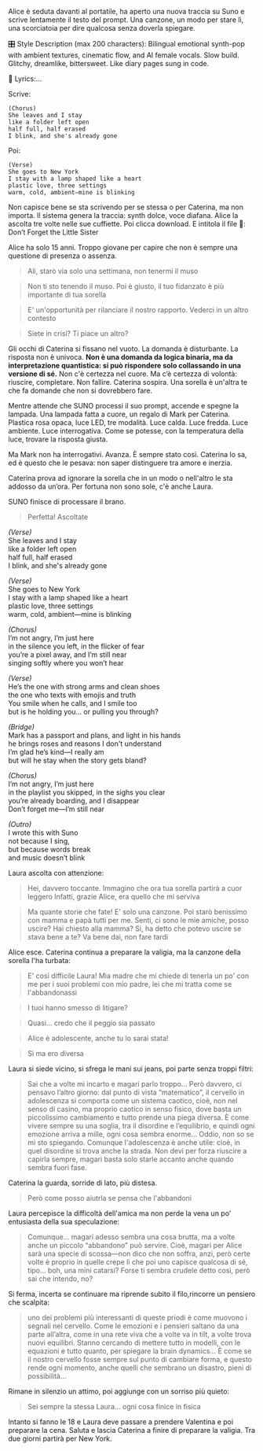 Alice è seduta davanti al portatile, ha aperto una nuova traccia su Suno e scrive lentamente il testo del prompt. Una canzone, un modo per stare lì, una scorciatoia per dire qualcosa senza doverla spiegare.

🎛 Style Description (max 200 characters):
Bilingual emotional synth-pop with ambient textures, cinematic flow, and AI female vocals. Slow build. Glitchy, dreamlike, bittersweet. Like diary pages sung in code.

🎤 Lyrics:...

Scrive:

    (Chorus)
    She leaves and I stay
    like a folder left open
    half full, half erased
    I blink, and she's already gone

Poi:

    (Verse)
    She goes to New York
    I stay with a lamp shaped like a heart
    plastic love, three settings
    warm, cold, ambient—mine is blinking

Non capisce bene se sta scrivendo per se stessa o per Caterina, ma non importa.
Il sistema genera la traccia: synth dolce, voce diafana.
Alice la ascolta tre volte nelle sue cuffiette. Poi clicca download.
E intitola il file 🎵: Don’t Forget the Little Sister


Alice ha solo 15 anni. Troppo giovane per capire che non è sempre una questione di presenza o assenza.

> Ali, starò via solo una settimana, non tenermi il muso

> Non ti sto tenendo il muso. Poi è giusto, il tuo fidanzato è più importante di tua sorella

> E' un'opportunità per rilanciare il nostro rapporto. Vederci in un altro contesto

> Siete in crisi? Ti piace un altro?

Gli occhi di Caterina si fissano nel vuoto. La domanda è disturbante. La risposta non è univoca. **Non è una domanda da logica binaria, ma da interpretazione quantistica: si può rispondere solo collassando in una versione di sé.**
Non c'è certezza nel cuore. Ma c’è certezza di volontà: riuscire, completare. Non fallire.
Caterina sospira. Una sorella è un'altra te che fa domande che non si dovrebbero fare.



Mentre attende che SUNO processi il suo prompt, accende e spegne la lampada.
Una lampada fatta a cuore, un regalo di Mark per Caterina.
Plastica rosa opaca, luce LED, tre modalità. Luce calda. Luce fredda. Luce ambiente. Luce interrogativa.
Come se potesse, con la temperatura della luce, trovare la risposta giusta.

Ma Mark non ha interrogativi. Avanza. È sempre stato così.
Caterina lo sa, ed è questo che le pesava: non saper distinguere tra amore e inerzia.

Caterina prova ad ignorare la sorella che in un modo o nell'altro le sta addosso da un’ora. Per fortuna  non sono sole, c'è anche Laura. 

SUNO finisce di processare il brano.
> Perfetta! Ascoltate

*(Verse)*  
She leaves and I stay  
like a folder left open  
half full, half erased  
I blink, and she's already gone  

*(Verse)*  
She goes to New York  
I stay with a lamp shaped like a heart  
plastic love, three settings  
warm, cold, ambient—mine is blinking  

*(Chorus)*  
I’m not angry, I’m just here  
in the silence you left, in the flicker of fear  
you’re a pixel away, and I’m still near  
singing softly where you won’t hear  

*(Verse)*  
He’s the one with strong arms and clean shoes  
the one who texts with emojis and truth  
You smile when he calls, and I smile too  
but is he holding you… or pulling you through?

*(Bridge)*  
Mark has a passport and plans, and light in his hands  
he brings roses and reasons I don't understand  
I’m glad he’s kind—I really am  
but will he stay when the story gets bland?

*(Chorus)*  
I’m not angry, I’m just here  
in the playlist you skipped, in the sighs you clear  
you’re already boarding, and I disappear  
Don’t forget me—I’m still near  

*(Outro)*  
I wrote this with Suno  
not because I sing,  
but because words break  
and music doesn’t blink

 Laura ascolta con attenzione:
> Hei, davvero toccante. Immagino che ora tua sorella partirà a cuor leggero
> Infatti, grazie Alice, era quello che mi serviva

> Ma quante storie che fate! E' solo una canzone. Poi starò benissimo con mamma e papà tutti per me. Senti, ci sono le mie amiche, posso uscire?
> Hai chiesto alla mamma?
> Si, ha detto che potevo uscire se stava bene a te?
> Va bene dai, non fare tardi

Alice esce. Caterina continua a preparare la valigia, ma la canzone della sorella l'ha turbata:

> E' così difficile Laura! Mia madre che mi chiede di tenerla un po' con me per i suoi problemi con mio padre, lei che mi tratta come se l'abbandonassi

> I tuoi hanno smesso di litigare?

> Quasi... credo che il peggio sia passato

> Alice è adolescente, anche tu lo sarai stata!


> Sì ma ero diversa

Laura si siede vicino, si sfrega  le mani sui jeans, poi parte senza troppi filtri:

> Sai che a volte mi incarto e magari parlo troppo… Però davvero, ci pensavo l’altro giorno: dal punto di vista “matematico”, il cervello in adolescenza si comporta come un  sistema caotico, cioè, non nel senso di casino, ma proprio caotico in senso fisico, dove basta un piccolissimo cambiamento e tutto prende una piega diversa. È come vivere sempre su una soglia, tra il disordine e l’equilibrio, e quindi ogni emozione arriva a mille, ogni cosa sembra enorme… Oddio, non so se mi sto spiegando. Comunque l'adolescenza è anche utile: cioè, in quel disordine si trova anche la  strada. Non devi per forza riuscire a capirla sempre, magari basta solo starle accanto anche quando sembra fuori fase. 

Caterina la guarda, sorride di lato, più distesa.

> Però come posso aiutrla se pensa che l'abbandoni


Laura percepisce la difficoltà dell'amica ma non perde la vena un po’ entusiasta della sua speculazione:

> Comunque… magari adesso sembra una cosa brutta, ma a volte anche un piccolo “abbandono” può servire. Cioè, magari per Alice sarà una specie di scossa—non dico che non soffra, anzi, però certe volte è proprio in quelle crepe lì che poi uno capisce qualcosa di sé, tipo… boh, una mini catarsi? Forse ti sembra crudele detto così, però sai che intendo, no?

Si ferma, incerta se continuare ma riprende subito il filo,rincorre un pensiero che scalpita:

> uno dei problemi più interessanti di queste priodi è come muovono i segnali nel cervello. Come le emozioni e i pensieri saltano da una parte all’altra, come in una rete viva che a volte va in tilt, a volte trova nuovi equilibri. Stanno cercando di mettere tutto in modelli, con le equazioni e tutto quanto, per spiegare la brain dynamics… È come se il nostro cervello fosse sempre sul punto di cambiare forma, e questo rende ogni momento, anche quelli che sembrano un disastro, pieni di possibilità...

Rimane in silenzio un attimo, poi aggiunge con un sorriso più quieto:

> Sei sempre la stessa Laura... ogni cosa finice in fisica

Intanto si fanno le 18 e Laura deve passare a prendere Valentina e poi preparare la cena. Saluta e lascia Caterina a finire di preparare la valigia. Tra due giorni partirà per New York.
